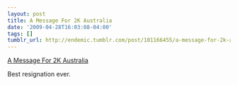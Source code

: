 ```yaml
---
layout: post
title: A Message For 2K Australia
date: '2009-04-28T16:03:08-04:00'
tags: []
tumblr_url: http://endemic.tumblr.com/post/101166455/a-message-for-2k-australia
---
```

[A Message For 2K Australia](http://www.farbs.org/Message.html)  

Best resignation ever.

